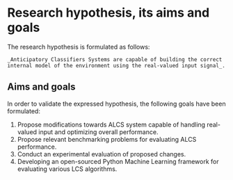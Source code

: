 # Research hypothesis, its aims and goals
The research hypothesis is formulated as follows:

```{admonition} Research hypothesis
_Anticipatory Classifiers Systems are capable of building the correct internal model of the environment using the real-valued input signal_.
```

## Aims and goals
In order to validate the expressed hypothesis, the following goals have been formulated:
1. Propose modifications towards ALCS system capable of handling real-valued input and optimizing overall performance.
2. Propose relevant benchmarking problems for evaluating ALCS performance.
3. Conduct an experimental evaluation of proposed changes.
4. Developing an open-sourced Python Machine Learning framework for evaluating various LCS algorithms.